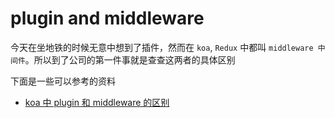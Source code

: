 # plugin and middleware

今天在坐地铁的时候无意中想到了插件，然而在 `koa`, `Redux` 中都叫 `middleware 中间件`。所以到了公司的第一件事就是查查这两者的具体区别

下面是一些可以参考的资料

- [koa 中 plugin 和 middleware 的区别](https://eggjs.org/en/basics/plugin.html)
